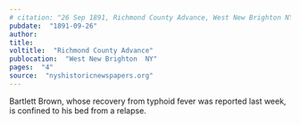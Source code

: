 ```yaml
---
# citation: "26 Sep 1891, Richmond County Advance, West New Brighton NY, p4, nyshistoricnewspapers.org."
pubdate:  "1891-09-26"
author: 
title: 
voltitle:  "Richmond County Advance"
publocation:  "West New Brighton  NY"
pages:  "4"
source:  "nyshistoricnewspapers.org"
---
```

Bartlett Brown, whose recovery from typhoid fever was reported last week, is confined to his bed from a relapse.

